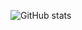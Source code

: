 ![GitHub stats](https://github-readme-stats.vercel.app/api?username=ZairoLins&show_icons=true&theme=radical)
